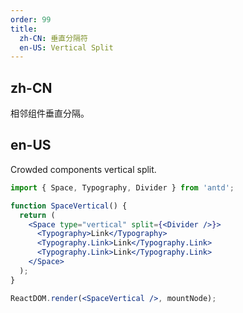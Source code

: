```yaml
---
order: 99
title:
  zh-CN: 垂直分隔符
  en-US: Vertical Split
---
```


## zh-CN

相邻组件垂直分隔。

## en-US

Crowded components vertical split.

```jsx
import { Space, Typography, Divider } from 'antd';

function SpaceVertical() {
  return (
    <Space type="vertical" split={<Divider />}>
      <Typography>Link</Typography>
      <Typography.Link>Link</Typography.Link>
      <Typography.Link>Link</Typography.Link>
    </Space>
  );
}

ReactDOM.render(<SpaceVertical />, mountNode);
```
